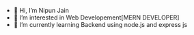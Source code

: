 - 👋 Hi, I’m Nipun Jain
- 👀 I’m interested in Web Developement[MERN DEVELOPER]
- 🌱 I’m currently learning Backend using node.js and express js 


